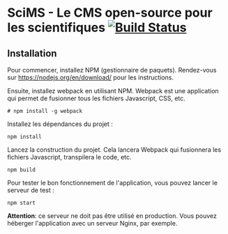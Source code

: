# SciMS - Le CMS open-source pour les scientifiques [![Build Status](https://travis-ci.org/rouen-ssi/scims.svg?branch=master)](https://travis-ci.org/rouen-ssi/scims)

## Installation

Pour commencer, installez NPM (gestionnaire de paquets).
Rendez-vous sur https://nodejs.org/en/download/ pour les instructions.

Ensuite, installez webpack en utilisant NPM.
Webpack est une application qui permet de fusionner tous les fichiers Javascript, CSS, etc.
```
# npm install -g webpack
```

Installez les dépendances du projet :
```
npm install
```

Lancez la construction du projet.
Cela lancera Webpack qui fusionnera les fichiers Javascript, transpilera le code, etc.
```
npm build
```

Pour tester le bon fonctionnement de l'application, vous pouvez lancer le serveur de test :
```
npm start
```
**Attention**: ce serveur ne doit pas être utilisé en production. Vous pouvez héberger l'application avec un serveur Nginx, par exemple.
